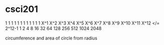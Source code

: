 # csci201

 1   1   1   1   1   1   1   1   1   1    1    1
X^1 X^2 X^3 X^4 X^5 X^6 X^7 X^8 X^9 X^10 X^11 X^12 </= 2^12-1
 1   2   4   8  16  32  64  128 256 512  1024 2048

 circumference and area of circle from radius